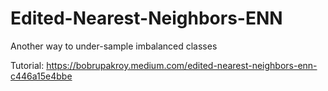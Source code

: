 # Edited-Nearest-Neighbors-ENN
Another way to under-sample imbalanced classes

Tutorial: https://bobrupakroy.medium.com/edited-nearest-neighbors-enn-c446a15e4bbe
